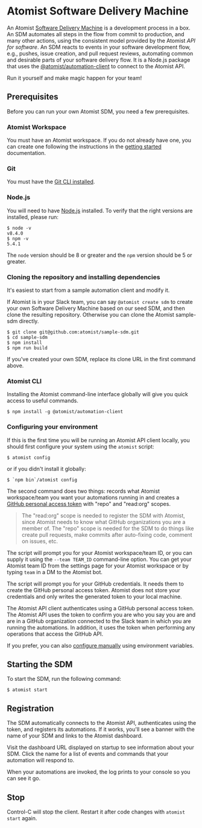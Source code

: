 # Atomist Software Delivery Machine

An Atomist [Software Delivery Machine][sdm] is a development process
in a box.  An SDM automates all steps in the flow from commit to
production, and many other actions, using the consistent model
provided by the Atomist _API for software_.  An SDM reacts to events
in your software development flow, e.g., pushes, issue creation, and
pull request reviews, automating common and desirable parts of your
software delivery flow.  It is a Node.js package that uses the
[@atomist/automation-client][automation-client] to connect to the
Atomist API.

Run it yourself and make magic happen for your team!

[sdm]: https://github.com/atomist/sdm (Atomist Software Delivery Machine Node.js Package)
[automation-client]: https://github.com/atomist/automation-client-ts (Atomist Automation Client Node.js Package)

## Prerequisites

Before you can run your own Atomist SDM, you need a few prerequisites.

### Atomist Workspace

You must have an Atomist workspace.  If you do not already have one,
you can create one following the instructions in the [getting
started][enrollment] documentation.

[enrollment]: enrollment.md (Atomist - Getting Started)

### Git

You must have the [Git CLI installed][git-download].

[git-download]: https://git-scm.com/downloads

### Node.js

You will need to have [Node.js][node] installed.  To verify that the
right versions are installed, please run:

```
$ node -v
v8.4.0
$ npm -v
5.4.1
```

The `node` version should be 8 or greater and the `npm` version should
be 5 or greater.

[node]: https://nodejs.org/ (Node.js)

### Cloning the repository and installing dependencies

It's easiest to start from a sample automation client and modify it.

If Atomist is in your Slack team, you can say `@atomist create sdm` to
create your own Software Delivery Machine based on our seed SDM, and
then clone the resulting repository.  Otherwise you can clone the
Atomist sample-sdm directly.

```
$ git clone git@github.com:atomist/sample-sdm.git
$ cd sample-sdm
$ npm install
$ npm run build
```

If you've created your own SDM, replace its clone URL in the first
command above.

### Atomist CLI

Installing the Atomist command-line interface globally will give you
quick access to useful commands.

```
$ npm install -g @atomist/automation-client
```

### Configuring your environment

If this is the first time you will be running an Atomist API client
locally, you should first configure your system using the `atomist`
script:

```
$ atomist config
```

or if you didn't install it globally:

```
$ `npm bin`/atomist config
```

The second command does two things: records what Atomist
workspace/team you want your automations running in and creates a
[GitHub personal access token][token] with "repo" and "read:org"
scopes.

> The "read:org" scope is needed to register the SDM with Atomist,
> since Atomist needs to know what GitHub organizations you are a
> member of.  The "repo" scope is needed for the SDM to do things like
> create pull requests, make commits after auto-fixing code, comment
> on issues, etc.

The script will prompt you for your Atomist workspace/team ID, or you
can supply it using the `--team TEAM_ID` command-line option.  You can
get your Atomist team ID from the settings page for your Atomist
workspace or by typing `team` in a DM to the Atomist bot.

The script will prompt you for your GitHub credentials.  It needs them
to create the GitHub personal access token.  Atomist does not store
your credentials and only writes the generated token to your local
machine.

The Atomist API client authenticates using a GitHub personal access
token.  The Atomist API uses the token to confirm you are who you say
you are and are in a GitHub organization connected to the Slack team
in which you are running the automations.  In addition, it uses the
token when performing any operations that access the GitHub API.

If you prefer, you can also [configure manually][manual] using
environment variables.

[token]: https://github.com/settings/tokens (GitHub Personal Access Tokens)
[manual]: manual-configuration.md (Atomist - Manual Configuration)

## Starting the SDM

To start the SDM, run the following command:

```
$ atomist start
```

## Registration

The SDM automatically connects to the Atomist API, authenticates using
the token, and registers its automations.  If it works, you'll see a
banner with the name of your SDM and links to the Atomist dashboard.

Visit the dashboard URL displayed on startup to see information about
your SDM.  Click the name for a list of events and commands that your
automation will respond to.

When your automations are invoked, the log prints to your console so
you can see it go.

## Stop

Control-C will stop the client.  Restart it after code changes with
`atomist start` again.

